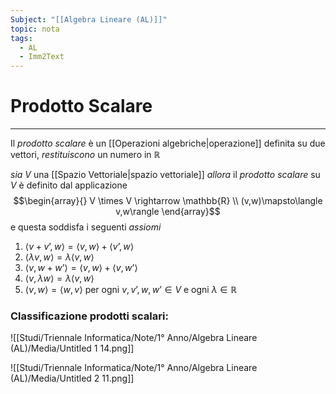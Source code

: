 ```yaml
---
Subject: "[[Algebra Lineare (AL)]]"
topic: nota
tags:
  - AL
  - Imm2Text
---
```

# Prodotto Scalare
---
Il _prodotto scalare_ è un [[Operazioni algebriche|operazione]] definita su due vettori, _restituiscono_ un numero in $\mathbb{R}$

_sia_ $V$ una [[Spazio Vettoriale|spazio vettoriale]]
_allora_ il _prodotto scalare_ su $V$ è definito dal applicazione 
$$\begin{array}{}
V \times V \rightarrow \mathbb{R} \\
(v,w)\mapsto\langle v,w\rangle
\end{array}$$
e questa soddisfa i seguenti _assiomi_
1. $\langle v+v’,w\rangle=\langle v,w\rangle+\langle v’,w\rangle$
2. $\langle\lambda v,w\rangle=\lambda\langle v,w\rangle$
3. $\langle v,w+w’\rangle=\langle v,w\rangle+\langle v,w’\rangle$
4. $\langle v,\lambda w\rangle=\lambda\langle v,w\rangle$
5. $\langle v,w\rangle=\langle w,v\rangle$
per ogni $v,v’,w,w’ \in V$ e ogni $\lambda \in \mathbb{R}$

### Classificazione  prodotti scalari:
![[Studi/Triennale Informatica/Note/1° Anno/Algebra Lineare (AL)/Media/Untitled 1 14.png]]

![[Studi/Triennale Informatica/Note/1° Anno/Algebra Lineare (AL)/Media/Untitled 2 11.png]]